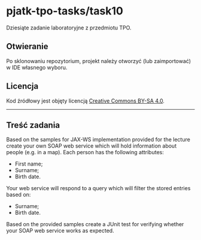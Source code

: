 # pjatk-tpo-tasks/task10

Dziesiąte zadanie laboratoryjne z przedmiotu TPO.

## Otwieranie

Po sklonowaniu repozytorium, projekt należy otworzyć (lub zaimportować) w IDE własnego wyboru.

## Licencja

Kod źródłowy jest objęty licencją [Creative Commons BY-SA 4.0](../LICENSE.txt).

---

## Treść zadania

Based on the samples for JAX-WS implementation provided for the lecture create your own SOAP web service which will hold information about people (e.g. in a map). Each person has the following attributes:

- First name;
- Surname;
- Birth date.

Your web service will respond to a query which will filter the stored entries based on:

- Surname;
- Birth date.

Based on the provided samples create a JUnit test for verifying whether your SOAP web service works as expected.
